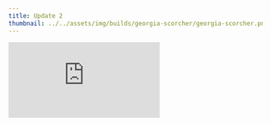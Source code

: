 ```yaml
---
title: Update 2
thumbnail: ../../assets/img/builds/georgia-scorcher/georgia-scorcher.png
---
```

<div class="embed-wrapper"><iframe src="https://www.youtube.com/embed/bZUlKrWV5Y8?si=LIxjj0NdlSDzyrVO" title="YouTube video player" frameborder="0" allow="accelerometer; autoplay; clipboard-write; encrypted-media; gyroscope; picture-in-picture; web-share" referrerpolicy="strict-origin-when-cross-origin" allowfullscreen></iframe></div>

